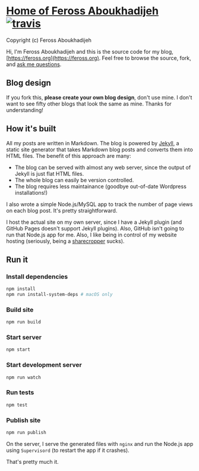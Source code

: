 # [Home of Feross Aboukhadijeh](https://feross.org) [![travis][travis-image]][travis-url]

[travis-image]: https://img.shields.io/travis/feross/feross.org/master.svg?style=flat
[travis-url]: https://travis-ci.org/feross/feross.org

Copyright (c) Feross Aboukhadijeh

Hi, I'm Feross Aboukhadijeh and this is the source code for my blog, [https://feross.org](https://feross.org). Feel free to browse the source, fork, and [ask me questions](https://twitter.com/feross).

## Blog design

If you fork this, **please create your own blog design**, don't use mine. I don't want to see fifty other blogs that look the same as mine. Thanks for understanding!

## How it's built

All my posts are written in Markdown. The blog is powered by [Jekyll](http://github.com/mojombo/jekyll), a static site generator that takes Markdown blog posts and converts them into HTML files. The benefit of this approach are many:

- The blog can be served with almost any web server, since the output of Jekyll is just flat HTML files.
- The whole blog can easily be version controlled.
- The blog requires less maintainance (goodbye out-of-date Wordpress installations!)

I also wrote a simple Node.js/MySQL app to track the number of page views on each blog post. It's pretty straightforward.

I host the actual site on my own server, since I have a Jekyll plugin (and GitHub Pages doesn't support Jekyll plugins). Also, GitHub isn't going to run that Node.js app for me. Also, I like being in control of my website hosting (seriously, being a [sharecropper](http://www.tbray.org/ongoing/When/200x/2003/07/12/WebsThePlace) sucks).

## Run it

### Install dependencies

```bash
npm install
npm run install-system-deps # macOS only
```

### Build site

```bash
npm run build
```

### Start server

```bash
npm start
```

### Start development server

```bash
npm run watch
```

### Run tests

```bash
npm test
```

### Publish site

```bash
npm run publish
```

On the server, I serve the generated files with `nginx` and run the Node.js app using `Supervisord` (to restart the app if it crashes).

That's pretty much it.
